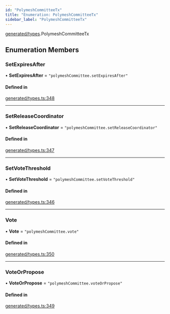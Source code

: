 ```yaml
---
id: "PolymeshCommitteeTx"
title: "Enumeration: PolymeshCommitteeTx"
sidebar_label: "PolymeshCommitteeTx"
---
```


[generated/types](../../../../modules/Generated/Types/Types.md).PolymeshCommitteeTx

## Enumeration Members

### SetExpiresAfter

• **SetExpiresAfter** = ``"polymeshCommittee.setExpiresAfter"``

#### Defined in

[generated/types.ts:348](https://github.com/PolymeshAssociation/polymesh-sdk/blob/daafaa68f/src/generated/types.ts#L348)

___

### SetReleaseCoordinator

• **SetReleaseCoordinator** = ``"polymeshCommittee.setReleaseCoordinator"``

#### Defined in

[generated/types.ts:347](https://github.com/PolymeshAssociation/polymesh-sdk/blob/daafaa68f/src/generated/types.ts#L347)

___

### SetVoteThreshold

• **SetVoteThreshold** = ``"polymeshCommittee.setVoteThreshold"``

#### Defined in

[generated/types.ts:346](https://github.com/PolymeshAssociation/polymesh-sdk/blob/daafaa68f/src/generated/types.ts#L346)

___

### Vote

• **Vote** = ``"polymeshCommittee.vote"``

#### Defined in

[generated/types.ts:350](https://github.com/PolymeshAssociation/polymesh-sdk/blob/daafaa68f/src/generated/types.ts#L350)

___

### VoteOrPropose

• **VoteOrPropose** = ``"polymeshCommittee.voteOrPropose"``

#### Defined in

[generated/types.ts:349](https://github.com/PolymeshAssociation/polymesh-sdk/blob/daafaa68f/src/generated/types.ts#L349)
